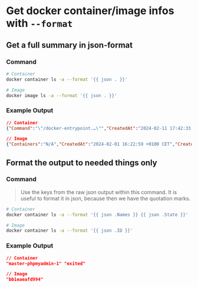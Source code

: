 # Get docker container/image infos with `--format`

## Get a full summary in json-format

### Command

``` bash
# Container
docker container ls -a --format '{{ json . }}'

# Image
docker image ls -a --format '{{ json . }}'
```

### Example Output

``` json
// Container
{"Command":"\"/docker-entrypoint.…\"","CreatedAt":"2024-02-11 17:42:33 +0100 CET","ID":"650e2fd7314c","Image":"phpmyadmin","Labels":"org.opencontainers.image.url=https://github.com/phpmyadmin/docker#readme,org.opencontainers.image.version=5.2.1,com.docker.compose.image=sha256:bb1eaeafd9949e521ac43ef56aafb8fb0b757d62a2eeea486d36d7c9413ec1a7,com.docker.compose.oneoff=False,org.opencontainers.image.authors=The phpMyAdmin Team \u003cdevelopers@phpmyadmin.net\u003e,org.opencontainers.image.documentation=https://github.com/phpmyadmin/docker#readme,org.opencontainers.image.source=https://github.com/phpmyadmin/docker.git,com.docker.compose.config-hash=14814e734cbd7e6ca3ee18ef0eaafa9358791120534b57f05f9a011983d30eda,com.docker.compose.service=phpmyadmin,org.opencontainers.image.description=Run phpMyAdmin with Alpine, Apache and PHP FPM.,com.docker.compose.version=2.24.3,org.opencontainers.image.title=Official phpMyAdmin Docker image,org.opencontainers.image.vendor=phpMyAdmin,com.docker.compose.container-number=1,com.docker.compose.depends_on=,com.docker.compose.project=master,org.opencontainers.image.licenses=GPL-2.0-only,com.docker.compose.project.config_files=/home/markus/nextcloud-docker-dev/docker-compose.yml,com.docker.compose.project.working_dir=/home/markus/nextcloud-docker-dev,desktop.docker.io/wsl-distro=Ubuntu-20.04","LocalVolumes":"0","Mounts":"","Names":"master-phpmyadmin-1","Networks":"master_default","Ports":"","RunningFor":"26 hours ago","Size":"363kB (virtual 562MB)","State":"exited","Status":"Exited (0) 15 minutes ago"}

// Image
{"Containers":"N/A","CreatedAt":"2024-02-01 16:22:59 +0100 CET","CreatedSince":"11 days ago","Digest":"\u003cnone\u003e","ID":"bb1eaeafd994","Repository":"phpmyadmin","SharedSize":"N/A","Size":"562MB","Tag":"latest","UniqueSize":"N/A","VirtualSize":"561.9MB"}
```

## Format the output to needed things only

### Command

> Use the keys from the raw json output within this command. It is useful to format it in json, because then we have the quotation marks.

``` bash
# Container
docker container ls -a --format '{{ json .Names }} {{ json .State }}'

# Image
docker container ls -a --format '{{ json .ID }}'
```

### Example Output

``` json
// Container
"master-phpmyadmin-1" "exited"

// Image
"bb1eaeafd994"
```
